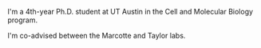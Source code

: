 I'm a 4th-year Ph.D. student at UT Austin in the Cell and Molecular Biology program.

I'm co-advised between the Marcotte and Taylor labs.
